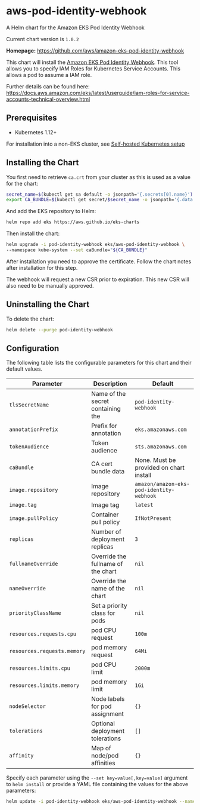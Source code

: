 # aws-pod-identity-webhook

A Helm chart for the Amazon EKS Pod Identity Webhook

Current chart version is `1.0.2`

**Homepage:** <https://github.com/aws/amazon-eks-pod-identity-webhook>

This chart will install the [Amazon EKS Pod Identity Webhook](https://github.com/aws/amazon-eks-pod-identity-webhook). This tool allows you to specify IAM Roles for Kubernetes Service Accounts. This allows a pod to assume a IAM role.

Further details can be found here: https://docs.aws.amazon.com/eks/latest/userguide/iam-roles-for-service-accounts-technical-overview.html

## Prerequisites

- Kubernetes 1.12+

For installation into a non-EKS cluster, see [Self-hosted Kubernetes setup](https://github.com/aws/amazon-eks-pod-identity-webhook/blob/master/SELF_HOSTED_SETUP.md)

## Installing the Chart

You first need to retrieve `ca.crt` from your cluster as this is used as a value for the chart:

```sh
secret_name=$(kubectl get sa default -o jsonpath='{.secrets[0].name}')
export CA_BUNDLE=$(kubectl get secret/$secret_name -o jsonpath='{.data.ca\.crt}' | tr -d '\n')
```

And add the EKS repository to Helm:

```sh
helm repo add eks https://aws.github.io/eks-charts
```

Then install the chart:

```sh
helm upgrade -i pod-identity-webhook eks/aws-pod-identity-webhook \
--namespace kube-system --set caBundle="${CA_BUNDLE}"
```

After installation you need to approve the certificate. Follow the chart notes after installation for this step.

The webhook will request a new CSR prior to expiration. This new CSR will also need to be manually approved.

## Uninstalling the Chart

To delete the chart:

```sh
helm delete --purge pod-identity-webhook
```

## Configuration

The following table lists the configurable parameters for this chart and their default values.

| Parameter                   | Description                           | Default                                                                 |
| ----------------------------|---------------------------------------|-------------------------------------------------------------------------|
| `tlsSecretName`             | Name of the secret containing the     | `pod-identity-webhook`                                                  |
| `annotationPrefix`          | Prefix for annotation                 | `eks.amazonaws.com`                                                     |
| `tokenAudience`             | Token audience                        | `sts.amazonaws.com`                                                     |
| `caBundle`                  | CA cert bundle data                   | None. Must be provided on chart install                                 |
| `image.repository`          | Image repository                      | `amazon/amazon-eks-pod-identity-webhook`                                |
| `image.tag`                 | Image tag                             | `latest`                                                                |
| `image.pullPolicy`          | Container pull policy                 | `IfNotPresent`                                                          |
| `replicas`                  | Number of deployment replicas         | `3`                                                                     |
| `fullnameOverride`          | Override the fullname of the chart    | `nil`                                                                   |
| `nameOverride`              | Override the name of the chart        | `nil`                                                                   |
| `priorityClassName`         | Set a priority class for pods         | `nil`                                                                   |
| `resources.requests.cpu`    | pod CPU request                       | `100m`                                                                  |
| `resources.requests.memory` | pod memory request                    | `64Mi`                                                                  |
| `resources.limits.cpu`      | pod CPU limit                         | `2000m`                                                                 |
| `resources.limits.memory`   | pod memory limit                      | `1Gi`                                                                   |
| `nodeSelector`              | Node labels for pod assignment        | `{}`                                                                    |
| `tolerations`               | Optional deployment tolerations       | `[]`                                                                    |
| `affinity`                  | Map of node/pod affinities            | `{}`                                                                    |

Specify each parameter using the `--set key=value[,key=value]` argument to `helm install` or provide a YAML file containing the values for the above parameters:

```sh
helm update -i pod-identity-webhook eks/aws-pod-identity-webhook --namespace kube-system --values values.yaml
```
